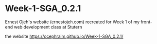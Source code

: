 # Week-1-SGA_0.2.1
Ernest Ojeh's website (ernestojeh.com) recreated for Week 1 of my front-end web development class at Stutern

the website https://ocephraim.github.io/Week-1-SGA_0.2.1/
